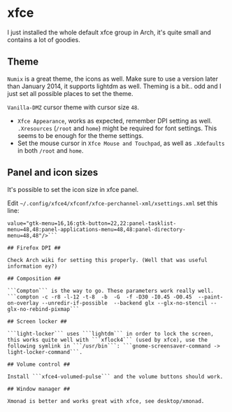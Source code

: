 # xfce #

I just installed the whole default xfce group in Arch, it's quite small and contains a lot of goodies.

## Theme ##

```Numix``` is a great theme, the icons as well. Make sure to use a version later than January 2014, it supports lightdm as well. Theming is a bit.. odd and I just set all possible places to set the theme. 

```Vanilla-DMZ``` cursor theme with cursor size ```48```.

* ```Xfce Appearance```, works as expected, remember DPI setting as well. ```.Xresources``` (```/root``` and ```home```) might be required for font settings. This seems to be enough for the theme settings.
* Set the mouse cursor in ```Xfce Mouse and Touchpad```, as well as ```.Xdefaults``` in both ```/root``` and ```home```.


## Panel and icon sizes ##

It's possible to set the icon size in xfce panel.

Edit ```~/.config/xfce4/xfconf/xfce-perchannel-xml/xsettings.xml``` set this line:
```<property name="IconSizes" type="string" 
value="gtk-menu=16,16:gtk-button=22,22:panel-tasklist-menu=48,48:panel-applications-menu=48,48:panel-directory-menu=48,48"/>```

## Firefox DPI ##

Check Arch wiki for setting this properly. (Well that was useful information ey?)

## Composition ##

```Compton``` is the way to go. These parameters work really well.
```compton -c -r8 -l-12 -t-8  -b  -G  -f -D30 -I0.45 -O0.45  --paint-on-overlay --unredir-if-possible  --backend glx --glx-no-stencil --glx-no-rebind-pixmap```

## Screen locker ##

```light-locker``` uses ```lightdm``` in order to lock the screen, this works quite well with ```xflock4``` (used by xfce), use the following symlink in ```/usr/bin```: ```gnome-screensaver-command -> light-locker-command```.

## Volume control ##

Install ```xfce4-volumed-pulse``` and the volume buttons should work.

## Window manager ##

Xmonad is better and works great with xfce, see desktop/xmonad.
